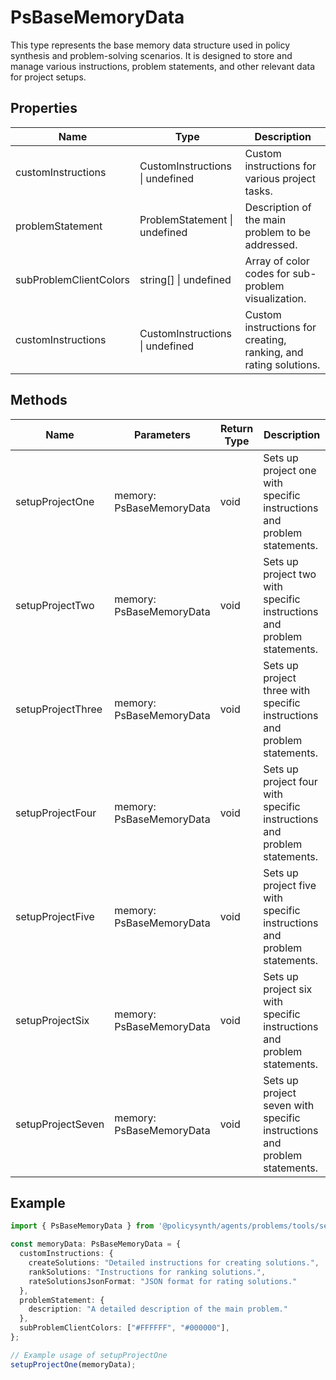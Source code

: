 # PsBaseMemoryData

This type represents the base memory data structure used in policy synthesis and problem-solving scenarios. It is designed to store and manage various instructions, problem statements, and other relevant data for project setups.

## Properties

| Name                     | Type                          | Description                                       |
|--------------------------|-------------------------------|---------------------------------------------------|
| customInstructions       | CustomInstructions \| undefined | Custom instructions for various project tasks.    |
| problemStatement         | ProblemStatement \| undefined  | Description of the main problem to be addressed.  |
| subProblemClientColors   | string[] \| undefined          | Array of color codes for sub-problem visualization. |
| customInstructions       | CustomInstructions \| undefined | Custom instructions for creating, ranking, and rating solutions. |

## Methods

| Name             | Parameters                  | Return Type | Description                 |
|------------------|-----------------------------|-------------|-----------------------------|
| setupProjectOne  | memory: PsBaseMemoryData    | void        | Sets up project one with specific instructions and problem statements. |
| setupProjectTwo  | memory: PsBaseMemoryData    | void        | Sets up project two with specific instructions and problem statements. |
| setupProjectThree| memory: PsBaseMemoryData    | void        | Sets up project three with specific instructions and problem statements. |
| setupProjectFour | memory: PsBaseMemoryData    | void        | Sets up project four with specific instructions and problem statements. |
| setupProjectFive | memory: PsBaseMemoryData    | void        | Sets up project five with specific instructions and problem statements. |
| setupProjectSix  | memory: PsBaseMemoryData    | void        | Sets up project six with specific instructions and problem statements. |
| setupProjectSeven| memory: PsBaseMemoryData    | void        | Sets up project seven with specific instructions and problem statements. |

## Example

```typescript
import { PsBaseMemoryData } from '@policysynth/agents/problems/tools/setAlignmentStatements.js';

const memoryData: PsBaseMemoryData = {
  customInstructions: {
    createSolutions: "Detailed instructions for creating solutions.",
    rankSolutions: "Instructions for ranking solutions.",
    rateSolutionsJsonFormat: "JSON format for rating solutions."
  },
  problemStatement: {
    description: "A detailed description of the main problem."
  },
  subProblemClientColors: ["#FFFFFF", "#000000"],
};

// Example usage of setupProjectOne
setupProjectOne(memoryData);
```